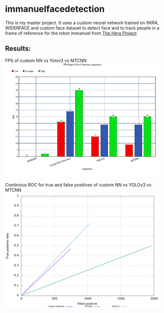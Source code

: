 # immanuelfacedetection

This is my master project. It uses a custom neural network trained on INIRA, WIDERFACE and custom face dataset to detect face and to track people in a frame of reference for the robot immanuel from [The Hera Project ]( http://www.hera-project.com/publications/) 

## Results:

FPS of custom NN vs Yolov3 vs MTCNN
![FPS](./blank.png "FPS")


Continious ROC for true and false positives of custom NN vs YOLOv3 vs MTCNN
![contROC](./contROC-compare.png "Continious ROC")
